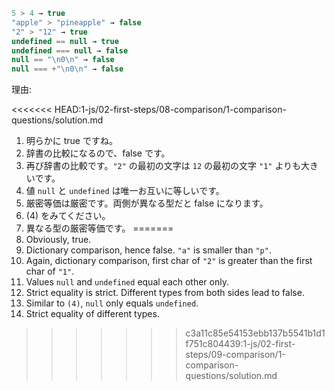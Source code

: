 

```js no-beautify
5 > 4 → true
"apple" > "pineapple" → false
"2" > "12" → true
undefined == null → true
undefined === null → false
null == "\n0\n" → false
null === +"\n0\n" → false
```

理由:

<<<<<<< HEAD:1-js/02-first-steps/08-comparison/1-comparison-questions/solution.md
1. 明らかに true ですね。
2. 辞書の比較になるので、false です。
3. 再び辞書の比較です。`"2"` の最初の文字は `12` の最初の文字 `"1"` よりも大きいです。
4. 値 `null` と `undefined` は唯一お互いに等しいです。
5. 厳密等価は厳密です。両側が異なる型だと false になります。
6. (4) をみてください。
7. 異なる型の厳密等価です。
=======
1. Obviously, true.
2. Dictionary comparison, hence false. `"a"` is smaller than `"p"`.
3. Again, dictionary comparison, first char of `"2"` is greater than the first char of `"1"`.
4. Values `null` and `undefined` equal each other only.
5. Strict equality is strict. Different types from both sides lead to false.
6. Similar to `(4)`, `null` only equals `undefined`.
7. Strict equality of different types.
>>>>>>> c3a11c85e54153ebb137b5541b1d1f751c804439:1-js/02-first-steps/09-comparison/1-comparison-questions/solution.md
